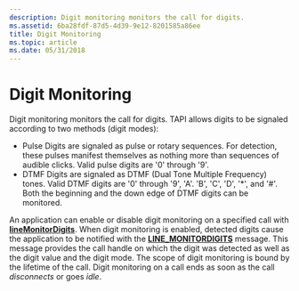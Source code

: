 ```yaml
---
description: Digit monitoring monitors the call for digits.
ms.assetid: 6ba28fdf-87d5-4d39-9e12-8201585a86ee
title: Digit Monitoring
ms.topic: article
ms.date: 05/31/2018
---
```


# Digit Monitoring

Digit monitoring monitors the call for digits. TAPI allows digits to be signaled according to two methods (digit modes):

-   Pulse Digits are signaled as pulse or rotary sequences. For detection, these pulses manifest themselves as nothing more than sequences of audible clicks. Valid pulse digits are '0' through '9'.
-   DTMF Digits are signaled as DTMF (Dual Tone Multiple Frequency) tones. Valid DTMF digits are '0' through '9', 'A'. 'B', 'C', 'D', '\*', and '\#'. Both the beginning and the down edge of DTMF digits can be monitored.

An application can enable or disable digit monitoring on a specified call with [**lineMonitorDigits**](/windows/desktop/api/Tapi/nf-tapi-linemonitordigits). When digit monitoring is enabled, detected digits cause the application to be notified with the [**LINE\_MONITORDIGITS**](line-monitordigits.md) message. This message provides the call handle on which the digit was detected as well as the digit value and the digit mode. The scope of digit monitoring is bound by the lifetime of the call. Digit monitoring on a call ends as soon as the call *disconnects* or goes *idle*.

 

 



